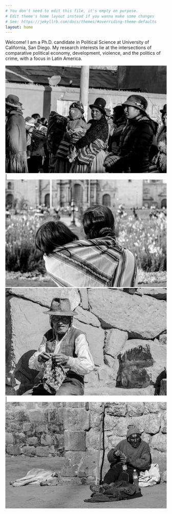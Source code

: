 ```yaml
---
# You don't need to edit this file, it's empty on purpose.
# Edit theme's home layout instead if you wanna make some changes
# See: https://jekyllrb.com/docs/themes/#overriding-theme-defaults
layout: home
---
```



Welcome! I am a Ph.D. candidate in Political Science at University of California, San Diego. My research interests lie at the intersections of comparative political economy, development, violence, and the politics of crime, with a focus in Latin America.


![foto](/files/foto1.jpg)  | ![foto2](/files/foto2.jpg)
![foto3](/files/foto3.jpg) | ![foto4](/files/foto4.jpg)
